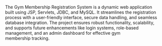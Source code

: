 The Gym Membership Registration System is a dynamic web application built using JSP, Servlets, JDBC, and MySQL. It streamlines the registration process with a user-friendly interface, secure data handling, and seamless database integration. The project ensures robust functionality, scalability, and supports future enhancements like login systems, role-based management, and an admin dashboard for effective gym membership tracking.
